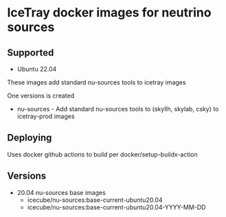 IceTray docker images for neutrino sources
==========================================

Supported
---------
* Ubuntu 22.04

These images add standard nu-sources tools to icetray images

One versions is created
* nu-sources - Add standard nu-sources tools to (skyllh, skylab, csky) to icetray-prod images

Deploying
---------
Uses docker github actions to build per docker/setup-buildx-action

Versions
--------
- 20.04 nu-sources base images
   - icecube/nu-sources:base-current-ubuntu20.04
   - icecube/nu-sources:base-current-ubuntu20.04-YYYY-MM-DD
